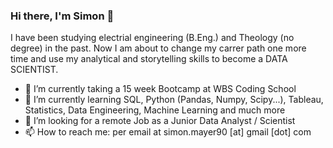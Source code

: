 ### Hi there, I'm Simon 👋

I have been studying electrial engineering (B.Eng.) and Theology (no degree) in the past. 
Now I am about to change my carrer path one more time and use my analytical and storytelling skills to become a DATA SCIENTIST.   

- 🔭 I’m currently taking a 15 week Bootcamp at WBS Coding School
- 🌱 I’m currently learning SQL, Python (Pandas, Numpy, Scipy...), Tableau, Statistics, Data Engineering, Machine Learning and much more
- 👯 I’m looking for a remote Job as a Junior Data Analyst / Scientist
- 📫 How to reach me: per email at simon.mayer90 [at] gmail [dot] com

<!--
**simonmayer90/simonmayer90** is a ✨ _special_ ✨ repository because its `README.md` (this file) appears on your GitHub profile.

Here are some ideas to get you started:

- 🔭 I’m currently taking a Data Science Bootcamp ...
- 🌱 I’m currently learning Python (Pandas, Numpy,  Tableau...
- 👯 I’m looking to collaborate on ...
- 🤔 I’m looking for help with ...
- 💬 Ask me about ...
- 📫 How to reach me: per email at simon.mayer90 [at] gmail [dot] com
- 😄 Pronouns: ...
- ⚡ Fun fact: ...
-->
